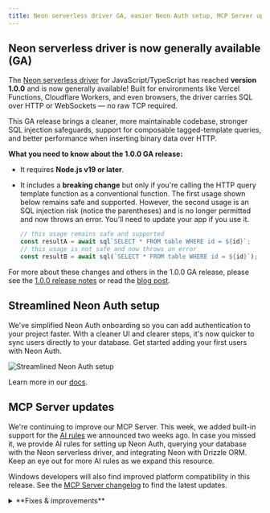 ```yaml
---
title: Neon serverless driver GA, easier Neon Auth setup, MCP Server updates, and more
---
```


## Neon serverless driver is now generally available (GA)

The [Neon serverless driver](https://github.com/neondatabase/serverless) for JavaScript/TypeScript has reached **version 1.0.0** and is now generally available! Built for environments like Vercel Functions, Cloudflare Workers, and even browsers, the driver carries SQL over HTTP or WebSockets — no raw TCP required.

This GA release brings a cleaner, more maintainable codebase, stronger SQL injection safeguards, support for composable tagged-template queries, and better performance when inserting binary data over HTTP.

**What you need to know about the 1.0.0 GA release:**

- It requires **Node.js v19 or later**.
- It includes a **breaking change** but only if you're calling the HTTP query template function as a conventional function. The first usage shown below remains safe and supported. However, the second usage is an SQL injection risk (notice the parentheses) and is no longer permitted and now throws an error. You'll need to update your app if you use it. 

    ```javascript
    // this usage remains safe and supported
    const resultA = await sql`SELECT * FROM table WHERE id = ${id}`;
    // this usage is not safe and now throws an error
    const resultB = await sql(`SELECT * FROM table WHERE id = ${id}`);
    ```

For more about these changes and others in the 1.0.0 GA release, please see the [1.0.0 release notes](https://github.com/neondatabase/serverless/pull/149) or read the [blog post](https://neon.tech/blog/serverless-driver-ga).

## Streamlined Neon Auth setup

We've simplified Neon Auth onboarding so you can add authentication to your project faster. With a cleaner UI and clearer steps, it's now quicker to sync users directly to your database. Get started adding your first users with Neon Auth.

![Streamlined Neon Auth setup](/docs/relnotes/neon_auth_splash.png)

Learn more in our [docs](https://neon.tech/docs/guides/neon-auth).

## MCP Server updates

We're continuing to improve our MCP Server. This week, we added built-in support for the [AI rules](https://github.com/neondatabase-labs/ai-rules) we announced two weeks ago. In case you missed it, we  provide AI rules for setting up Neon Auth, querying your database with the Neon serverless driver, and integrating Neon with Drizzle ORM. Keep an eye out for more AI rules as we expand this resource.

Windows developers will also find improved platform compatibility in this release. See the [MCP Server changelog](https://github.com/neondatabase-labs/mcp-server-neon/blob/main/CHANGELOG.md) to find the latest updates.

<details>

<summary>**Fixes & improvements**</summary>

- **Getting started panel**

  Added new **Integrate Neon with your AI tools** option to the Project Dashboard, making it easier to connect Neon with AI tools like Cursor, Zep, Qdrant, and Weaviate.

  ![new ai card in get started panel](/docs/relnotes/AI_card_get_started_panel.png)

- **Neon API**
  - Added `started_at` timestamp field to the Endpoint response object. This field indicates when a compute endpoint was last started, providing better visibility into compute lifecycle events.
  - Updated the [Delete VPC endpoint](https://api-docs.neon.tech/reference/deleteorganizationvpcendpoint) API  to clarify that deleted VPC endpoints cannot be re-added to the same Neon organization.

- **Drizzle Studio update**

    We updated the Drizzle Studio integration that powers the **Tables** page in the Neon Console to version 1.0.19. For the latest improvements and fixes, see the [Neon Drizzle Studio Integration Changelog](https://github.com/neondatabase/neon-drizzle-studio-changelog/blob/main/CHANGELOG.md).

</details>
